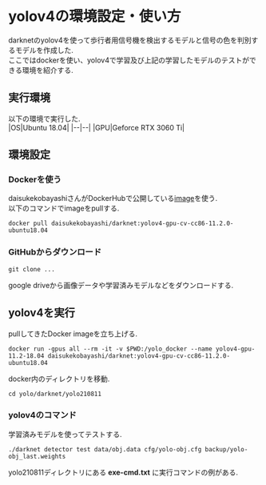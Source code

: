 # yolov4の環境設定・使い方
darknetのyolov4を使って歩行者用信号機を検出するモデルと信号の色を判別するモデルを作成した.  
ここではdockerを使い、yolov4で学習及び上記の学習したモデルのテストができる環境を紹介する.  

## 実行環境
以下の環境で実行した.  
|OS|Ubuntu 18.04|
|--|--|
|GPU|Geforce RTX 3060 Ti|

## 環境設定
### Dockerを使う
daisukekobayashiさんがDockerHubで公開している[image][]を使う.  
以下のコマンドでimageをpullする.  
```
docker pull daisukekobayashi/darknet:yolov4-gpu-cv-cc86-11.2.0-ubuntu18.04
```
[image]: https://hub.docker.com/r/daisukekobayashi/darknet/ "daisukekobayashi"  

### GitHubからダウンロード
```
git clone ...
```
google driveから画像データや学習済みモデルなどをダウンロードする.  

## yolov4を実行
pullしてきたDocker imageを立ち上げる.  
```
docker run -gpus all --rm -it -v $PWD:/yolo_docker --name yolov4-gpu-11.2-18.04 daisukekobayashi/darknet:yolov4-gpu-cv-cc86-11.2.0-ubuntu18.04  
```
docker内のディレクトリを移動.  
```
cd yolo/darknet/yolo210811  
```

### yolov4のコマンド
学習済みモデルを使ってテストする.  
```
./darknet detector test data/obj.data cfg/yolo-obj.cfg backup/yolo-obj_last.weights
```

yolo210811ディレクトリにある **exe-cmd.txt** に実行コマンドの例がある.  
